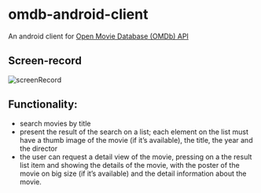 # omdb-android-client

An android client for [Open Movie Database (OMDb) API](http://omdbapi.com)

## Screen-record

![screenRecord](http://i.imgur.com/42OGNQ0.gif)

## Functionality:

* search movies by title
* present the result of the search on a list; each element on the list
must have a thumb image of the movie (if it’s available), the title, the
year and the director
* the user can request a detail view of the movie, pressing on a the
result list item and showing the details of the movie, with the poster of
the movie on big size (if it’s available) and the detail information
about the movie.
